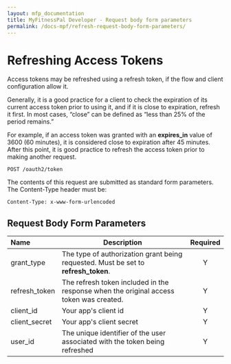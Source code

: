 ```yaml
---
layout: mfp_documentation
title: MyFitnessPal Developer - Request body form parameters
permalink: /docs-mpf/refresh-request-body-form-parameters/
---
```


# Refreshing Access Tokens 

Access tokens may be refreshed using a refresh token, if the flow and client configuration allow it.

Generally, it is a good practice for a client to check the expiration of its current access token prior to using it, and if it is close to expiration, refresh it first. In most cases, “close” can be defined as “less than 25% of the period remains.”

For example, if an access token was granted with an **expires_in**​ value of 3600 (60 minutes), it is considered close to expiration after 45 minutes. After this point, it is good practice to refresh the access token prior to making another request.

    POST ​/oauth2/token

The contents of this request are submitted as standard form parameters. The Content-Type header must be:

    Content-Type: x-www-form-urlencoded


## Request Body Form Parameters

**Name** | **Description** | **Required**
 :--- | --- | :---:
 grant_type | The type of authorization grant being requested. Must be set to ​**refresh_token**​. | Y
 refresh_token | The refresh token included in the response when the original access token was created. | Y
 client_id | Your app's client id | Y
 client_secret | Your app's client secret | Y
 user_id | The unique identifier of the user associated with the token being refreshed | Y